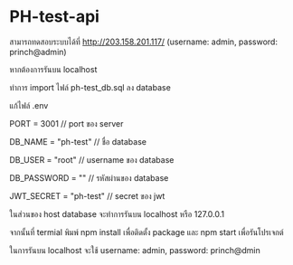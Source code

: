# PH-test-api
 
สามารถทดสอบระบบได้ที่ http://203.158.201.117/ (username: admin, password: princh@admin)

หากต้องการรันบน localhost 

ทำการ import ไฟล์ ph-test_db.sql ลง database

แก้ไฟล์ .env 

PORT = 3001 // port ของ server

DB_NAME = "ph-test" // ชื่อ database

DB_USER = "root" // username ของ database

DB_PASSWORD = "" // รหัสผ่านของ database

JWT_SECRET = "ph-test" // secret ของ jwt

ในส่วนของ host database จะทำการรันบน localhost หรือ 127.0.0.1

จากนั้นที่ termial พิมพ์ npm install เพื่อติดตั้ง package และ npm start เพื่อรันโปรเจกต์

ในการรันบน localhost จะใช้ username: admin, password: princh@dmin

